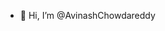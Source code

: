 - 👋 Hi, I’m @AvinashChowdareddy
 

<!---
AvinashChowdareddy/AvinashChowdareddy is a ✨ special ✨ repository because its `README.md` (this file) appears on your GitHub profile.
You can click the Preview link to take a look at your changes.
--->


